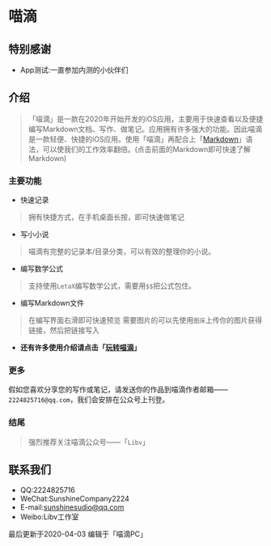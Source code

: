 # 喵滴

## 特别感谢
* App测试:一直参加内测的小伙伴们

## 介绍

> 「喵滴」是一款在2020年开始开发的iOS应用，主要用于快速查看以及便捷编写Markdown文档、写作、做笔记。应用拥有许多强大的功能。因此喵滴是一款轻便、快捷的iOS应用。使用「喵滴」再配合上「[Markdown](https://jaloroo.github.io/Markdown-Intro)」语法，可以使我们的工作效率翻倍。(点击前面的Markdown即可快速了解Markdown)

### 主要功能
* 快速记录
> 拥有快捷方式，在手机桌面长按，即可快速做笔记

* 写小小说
> 喵滴有完整的记录本/目录分类，可以有效的整理你的小说。

* 编写数学公式
>支持使用`LetaX`编写数学公式，需要用`$$`把公式包住。

* 编写Markdown文件
> 在编写界面右滑即可快速预览
> 需要图片的可以先使用`图床`上传你的图片获得链接，然后把链接写入

* **还有许多使用介绍请点击「[玩转喵滴](https://jaloroo.github.io/help/help-iOS)」**

### 更多
假如您喜欢分享您的写作或笔记，请发送你的作品到喵滴作者邮箱——`2224825716@qq.com`，我们会安排在公众号上刊登。

### 结尾

> 强烈推荐关注喵滴公众号——「`Libv`」

## 联系我们
* QQ:2224825716
* WeChat:SunshineCompany2224
* E-mail:sunshinesudio@qq.com
* Weibo:Libv工作室

最后更新于2020-04-03
编辑于「喵滴PC」
